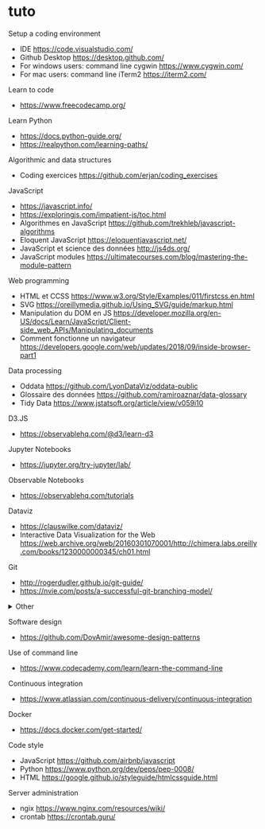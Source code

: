 # tuto

Setup a coding environment 
- IDE https://code.visualstudio.com/
- Github Desktop https://desktop.github.com/
- For windows users: command line cygwin https://www.cygwin.com/
- For mac users: command line iTerm2 https://iterm2.com/

Learn to code
- https://www.freecodecamp.org/

Learn Python
- https://docs.python-guide.org/
- https://realpython.com/learning-paths/

Algorithmic and data structures
- Coding exercices https://github.com/erjan/coding_exercises

JavaScript
- https://javascript.info/
- https://exploringjs.com/impatient-js/toc.html
- Algorithmes en JavaScript https://github.com/trekhleb/javascript-algorithms
- Eloquent JavaScript https://eloquentjavascript.net/
- JavaScript et science des données http://js4ds.org/
- JavaScript modules https://ultimatecourses.com/blog/mastering-the-module-pattern

Web programming
- HTML et CCSS https://www.w3.org/Style/Examples/011/firstcss.en.html
- SVG https://oreillymedia.github.io/Using_SVG/guide/markup.html
- Manipulation du DOM en JS https://developer.mozilla.org/en-US/docs/Learn/JavaScript/Client-side_web_APIs/Manipulating_documents
- Comment fonctionne un navigateur https://developers.google.com/web/updates/2018/09/inside-browser-part1

Data processing
- Oddata https://github.com/LyonDataViz/oddata-public
- Glossaire des données https://github.com/ramiroaznar/data-glossary
- Tidy Data https://www.jstatsoft.org/article/view/v059i10

D3.JS
- https://observablehq.com/@d3/learn-d3

Jupyter Notebooks
- https://jupyter.org/try-jupyter/lab/

Observable Notebooks
- https://observablehq.com/tutorials

Dataviz
- https://clauswilke.com/dataviz/
- Interactive Data Visualization for the Web https://web.archive.org/web/20160301070001/http://chimera.labs.oreilly.com/books/1230000000345/ch01.html

Git
- http://rogerdudler.github.io/git-guide/
- https://nvie.com/posts/a-successful-git-branching-model/

<details>
  <summary>Other</summary>

- https://docs.github.com/en/repositories/releasing-projects-on-github/managing-releases-in-a-repository

</details>

Software design
- https://github.com/DovAmir/awesome-design-patterns

Use of command line
- https://www.codecademy.com/learn/learn-the-command-line

Continuous integration
- https://www.atlassian.com/continuous-delivery/continuous-integration

Docker
- https://docs.docker.com/get-started/

Code style
- JavaScript https://github.com/airbnb/javascript
- Python https://www.python.org/dev/peps/pep-0008/
- HTML https://google.github.io/styleguide/htmlcssguide.html

Server administration
- ngix https://www.nginx.com/resources/wiki/
- crontab https://crontab.guru/